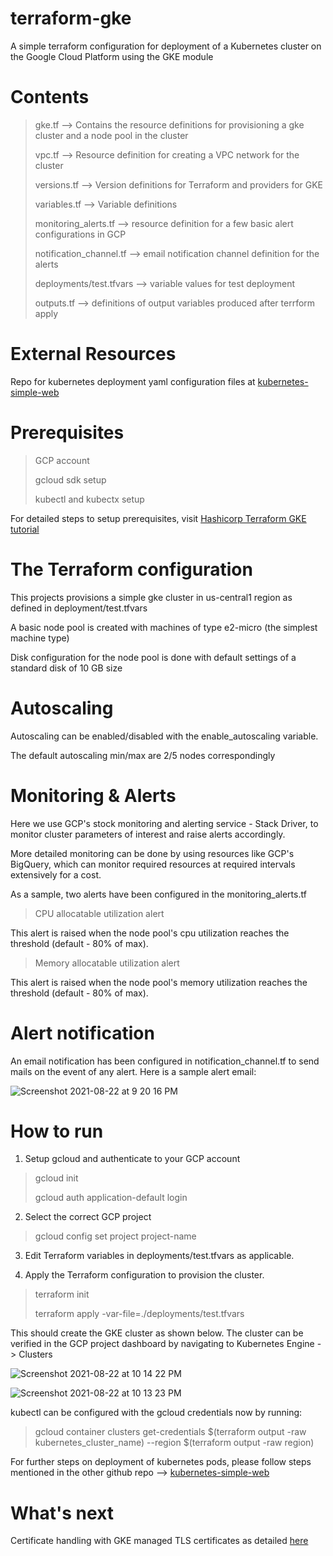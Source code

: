 # terraform-gke

A simple terraform configuration for deployment of a Kubernetes cluster on the Google Cloud Platform using the GKE module

# Contents

> gke.tf --> Contains the resource definitions for provisioning a gke cluster and a node pool in the cluster
>
> vpc.tf --> Resource definition for creating a VPC network for the cluster
>
> versions.tf --> Version definitions for Terraform and providers for GKE
>
> variables.tf --> Variable definitions
>
> monitoring_alerts.tf --> resource definition for a few basic alert configurations in GCP
>
> notification_channel.tf --> email notification channel definition for the alerts
>
> deployments/test.tfvars --> variable values for test deployment
>
> outputs.tf --> definitions of output variables produced after terrform apply


# External Resources
Repo for kubernetes deployment yaml configuration files at [kubernetes-simple-web](https://github.com/raghav-sesh/kubernetes-simple-web)

# Prerequisites
> GCP account
> 
> gcloud sdk setup
> 
> kubectl and kubectx setup

For detailed steps to setup prerequisites, visit [Hashicorp Terraform GKE tutorial](https://learn.hashicorp.com/tutorials/terraform/gke?in=terraform/kubernetes#kubectl)


# The Terraform configuration
This projects provisions a simple gke cluster in us-central1 region as defined in deployment/test.tfvars

A basic node pool is created with machines of type e2-micro (the simplest machine type)

Disk configuration for the node pool is done with default settings of a standard disk of 10 GB size

# Autoscaling
Autoscaling can be enabled/disabled with the enable_autoscaling variable. 

The default autoscaling min/max are 2/5 nodes correspondingly

# Monitoring & Alerts
Here we use GCP's stock monitoring and alerting service - Stack Driver, to monitor cluster parameters of interest and raise alerts accordingly.

More detailed monitoring can be done by using resources like GCP's BigQuery, which can monitor required resources at required intervals extensively for a cost.

As a sample, two alerts have been configured in the monitoring_alerts.tf

>CPU allocatable utilization alert

This alert is raised when the node pool's cpu utilization reaches the threshold (default - 80% of max).

>Memory allocatable utilization alert

This alert is raised when the node pool's memory utilization reaches the threshold (default - 80% of max).

# Alert notification
An email notification has been configured in notification_channel.tf to send mails on  the event of any alert. 
Here is a sample alert email:

![Screenshot 2021-08-22 at 9 20 16 PM](https://user-images.githubusercontent.com/22592043/130389601-27fc1752-4b87-43a7-9d27-31ee8ec7b3c7.png)


# How to run
1. Setup gcloud and authenticate to your GCP account
>gcloud init
>
>gcloud auth application-default login

2. Select the correct GCP project
>gcloud config set project project-name


3. Edit Terraform variables in deployments/test.tfvars as applicable.

4. Apply the Terraform configuration to provision the cluster.

>terraform init
>
>terraform apply -var-file=./deployments/test.tfvars
>

This should create the GKE cluster as shown below. The cluster can be verified in the GCP project dashboard by navigating to Kubernetes Engine -> Clusters

![Screenshot 2021-08-22 at 10 14 22 PM](https://user-images.githubusercontent.com/22592043/130393900-351db218-f23f-4445-bb90-60763874a604.png)

![Screenshot 2021-08-22 at 10 13 23 PM](https://user-images.githubusercontent.com/22592043/130393856-94e6d5e0-e9c6-4f9b-bb9b-390726436ba3.png)

kubectl can be configured with the gcloud credentials now by running:
> gcloud container clusters get-credentials $(terraform output -raw kubernetes_cluster_name) --region $(terraform output -raw region)


For further steps on deployment of kubernetes pods, please follow steps mentioned in the other github repo --> [kubernetes-simple-web](https://github.com/raghav-sesh/kubernetes-simple-web) 


# What's next
Certificate handling with GKE managed TLS certificates as detailed [here](https://registry.terraform.io/providers/hashicorp/google/latest/docs/resources/compute_managed_ssl_certificate)
